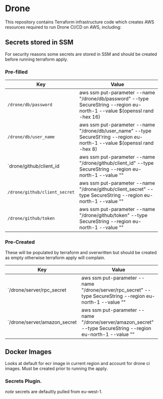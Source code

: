# Drone

This repository contains Terraform infrastructure code which creates AWS resources required to run Drone CI/CD on AWS, including:

## Secrets stored in SSM

For security reasons some secrets are stored in SSM and should be created before running terraform apply.

### Pre-filled

| Key | Value | 
|---|---|
| `/drone/db/password` |  aws ssm put-parameter --name "/drone/db/password" --type SecureString --region eu-north-1 --value $(openssl rand -hex 16) |
| `/drone/db/user_name` |  aws ssm put-parameter --name "/drone/db/user_name" --type SecureSt'ring --region eu-north-1 --value $(openssl rand -hex 8) |
| `drone/github/client_id | aws ssm put-parameter --name "/drone/github/client_id" --type SecureString --region eu-north-1 --value "<CUSTOM VALUE>" |
| `/drone/github/client_secret` | aws ssm put-parameter --name "/drone/github/client_secret" --type SecureString --region eu-north-1 --value "<CUSTOM VALUE>" |
| `/drone/github/token` | aws ssm put-parameter --name "/drone/github/token" --type SecureString --region eu-north-1 --value "<CUSTOM VALUE>" |

### Pre-Created

These will be populated by terraform and overwritten but should be created as empty otherwise terraform apply will complain.

| Key | Value | 
|---|---|
| `/drone/server/rpc_secret |  aws ssm put-parameter --name "/drone/server/rpc_secret" --type SecureString --region eu-north-1 --value "" |
| `/drone/server/amazon_secret |  aws ssm put-parameter --name "/drone/server/amazon_secret" --type SecureString --region eu-north-1 --value "" |

## Docker Images 

Looks at default for ecr image in current region and account for drone ci images. Must be created prior to running the apply.


### Secrets Plugin.

*note* secrets are defaultly pulled from eu-west-1.